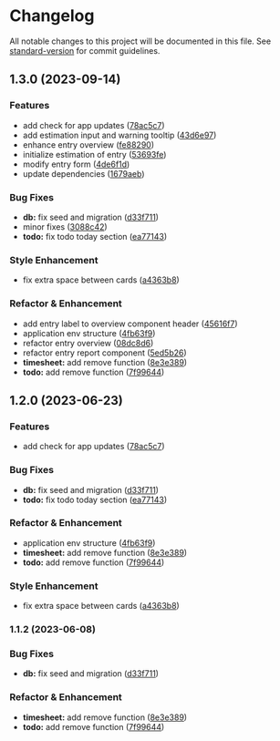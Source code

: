 # Changelog

All notable changes to this project will be documented in this file. See [standard-version](https://github.com/conventional-changelog/standard-version) for commit guidelines.

## 1.3.0 (2023-09-14)


### Features

* add check for app updates ([78ac5c7](https://github.com/kutay-celebi/ntracker/commit/78ac5c74b56bf625b1b4f29fd6577eff12449fa9))
* add estimation input and warning tooltip ([43d6e97](https://github.com/kutay-celebi/ntracker/commit/43d6e975f940260d9b8ab18aba2eb3ab955c768b))
* enhance entry overview ([fe88290](https://github.com/kutay-celebi/ntracker/commit/fe882905385573fc60b28e042f6453b9b60fcb4f))
* initialize estimation of entry ([53693fe](https://github.com/kutay-celebi/ntracker/commit/53693fee4918b5d03fb9b1b6c467b7b084dd6705))
* modify entry form ([4de6f1d](https://github.com/kutay-celebi/ntracker/commit/4de6f1dc830aa1a486aa05fd275c2d199442a8fc))
* update dependencies ([1679aeb](https://github.com/kutay-celebi/ntracker/commit/1679aeb2d1375004a260ae461bbf8fe37b57bfc6))


### Bug Fixes

* **db:** fix seed and migration ([d33f711](https://github.com/kutay-celebi/ntracker/commit/d33f711ea376662104326976bbeb2ecd93be7d3e))
* minor fixes ([3088c42](https://github.com/kutay-celebi/ntracker/commit/3088c422a7f66971350e4f0ded12a6274f8d81d6))
* **todo:** fix todo today section ([ea77143](https://github.com/kutay-celebi/ntracker/commit/ea77143d1c836bc95b436b768303a50c0396835d))


### Style Enhancement

* fix extra space between cards ([a4363b8](https://github.com/kutay-celebi/ntracker/commit/a4363b8cc41cbc1e1fb959fa7afc28c66872186f))


### Refactor & Enhancement

* add entry label to overview component header ([45616f7](https://github.com/kutay-celebi/ntracker/commit/45616f79c5ffffcb98473a8d6ceb102751b2cdbd))
* application env structure ([4fb63f9](https://github.com/kutay-celebi/ntracker/commit/4fb63f919c6f0e504b398467b8e5d2907d1c5edc))
* refactor entry overview ([08dc8d6](https://github.com/kutay-celebi/ntracker/commit/08dc8d6d45a1ff5fc6170967876704f990fa3712))
* refactor entry report component ([5ed5b26](https://github.com/kutay-celebi/ntracker/commit/5ed5b26fcf5d231d9dd2469e01f683629dd63f58))
* **timesheet:** add remove function ([8e3e389](https://github.com/kutay-celebi/ntracker/commit/8e3e389d20514bcd37b7a3ae2166f60741feeeb0))
* **todo:** add remove function ([7f99644](https://github.com/kutay-celebi/ntracker/commit/7f996446180af687dccb33045eb2e9abdb6d2ab7))

## 1.2.0 (2023-06-23)


### Features

* add check for app updates ([78ac5c7](https://github.com/kutay-celebi/ntracker/commit/78ac5c74b56bf625b1b4f29fd6577eff12449fa9))


### Bug Fixes

* **db:** fix seed and migration ([d33f711](https://github.com/kutay-celebi/ntracker/commit/d33f711ea376662104326976bbeb2ecd93be7d3e))
* **todo:** fix todo today section ([ea77143](https://github.com/kutay-celebi/ntracker/commit/ea77143d1c836bc95b436b768303a50c0396835d))


### Refactor & Enhancement

* application env structure ([4fb63f9](https://github.com/kutay-celebi/ntracker/commit/4fb63f919c6f0e504b398467b8e5d2907d1c5edc))
* **timesheet:** add remove function ([8e3e389](https://github.com/kutay-celebi/ntracker/commit/8e3e389d20514bcd37b7a3ae2166f60741feeeb0))
* **todo:** add remove function ([7f99644](https://github.com/kutay-celebi/ntracker/commit/7f996446180af687dccb33045eb2e9abdb6d2ab7))


### Style Enhancement

* fix extra space between cards ([a4363b8](https://github.com/kutay-celebi/ntracker/commit/a4363b8cc41cbc1e1fb959fa7afc28c66872186f))

### 1.1.2 (2023-06-08)


### Bug Fixes

* **db:** fix seed and migration ([d33f711](https://github.com/kutay-celebi/ntracker/commit/d33f711ea376662104326976bbeb2ecd93be7d3e))


### Refactor & Enhancement

* **timesheet:** add remove function ([8e3e389](https://github.com/kutay-celebi/ntracker/commit/8e3e389d20514bcd37b7a3ae2166f60741feeeb0))
* **todo:** add remove function ([7f99644](https://github.com/kutay-celebi/ntracker/commit/7f996446180af687dccb33045eb2e9abdb6d2ab7))
